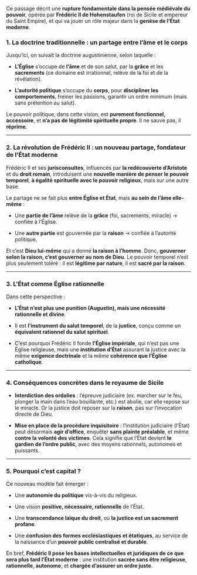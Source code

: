 Ce passage décrit une **rupture fondamentale dans la pensée médiévale du pouvoir**, opérée par **Frédéric II de Hohenstaufen** (roi de Sicile et empereur du Saint Empire), et qui va jouer un rôle majeur dans la **genèse de l’État moderne**.

### 1. **La doctrine traditionnelle : un partage entre l’âme et le corps**

Jusqu’ici, on suivait la doctrine augustinienne, selon laquelle :

- **L’Église** s’occupe de **l’âme** et de son salut, par la **grâce** et les **sacrements** (ce domaine est irrationnel, relève de la foi et de la révélation).
    
- **L’autorité politique** s’occupe du **corps**, pour **discipliner les comportements**, freiner les passions, garantir un ordre minimum (mais sans prétention au salut).
    

Le pouvoir politique, dans cette vision, est **purement fonctionnel, accessoire**, et **n’a pas de légitimité spirituelle propre**. Il ne sauve pas, il **réprime**.

---

### 2. **La révolution de Frédéric II : un nouveau partage, fondateur de l’État moderne**

Frédéric II et ses **jurisconsultes**, influencés par **la redécouverte d’Aristote** et du **droit romain**, introduisent une **nouvelle manière de penser le pouvoir temporel**, **à égalité spirituelle avec le pouvoir religieux**, mais sur une autre base.

Le partage ne se fait plus **entre Église et État**, mais **au sein de l’âme elle-même** :

- Une **partie de l’âme** relève de la **grâce** (foi, sacrements, miracle) → confiée à l’Église.
    
- Une **autre partie** est gouvernée par la **raison** → confiée à l’autorité politique.
    

Et c’est **Dieu lui-même** qui a donné **la raison à l’homme**. Donc, **gouverner selon la raison, c’est gouverner au nom de Dieu**. Le pouvoir temporel n’est plus seulement toléré : il est **légitime par nature**, il est **sacré par la raison**.

---

### 3. **L’État comme Église rationnelle**

Dans cette perspective :

- **L’État n’est plus une punition (Augustin), mais une nécessité rationnelle et divine**.
    
- Il est **l’instrument du salut temporel**, de la **justice**, conçu comme un **équivalent rationnel du salut spirituel**.
    
- C’est pourquoi Frédéric II fonde **l’Église impériale**, qui n’est pas une Église religieuse, mais une **institution d’État** assurant la justice avec la même **exigence doctrinale** et la même **cohérence que l’Église catholique**.
    

---

### 4. **Conséquences concrètes dans le royaume de Sicile**

- **Interdiction des ordalies** : l’épreuve judiciaire (ex. marcher sur le feu, plonger la main dans l’eau bouillante, etc.) est abolie, car elle repose sur le miracle. Or la justice doit reposer sur la **raison**, pas sur l’invocation directe de Dieu.
    
- **Mise en place de la procédure inquisitoire** : l’institution judiciaire (l’État) peut désormais **agir d’office**, enquêter **sans plainte préalable**, et même **contre la volonté des victimes**. Cela signifie que l’État devient **le gardien de l’ordre public**, avec des moyens rationnels, autonomes et puissants.
    

---

### 5. **Pourquoi c’est capital ?**

Ce nouveau modèle fait émerger :

- Une **autonomie du politique** vis-à-vis du religieux.
    
- Une vision **positive, nécessaire, rationnelle** de l’État.
    
- Une **transcendance laïque du droit**, où **la justice est un sacrement profane**.
    
- Une **confusion des formes ecclésiastiques et étatiques**, au service de la naissance d’un **pouvoir public centralisé et durable**.
    

En bref, **Frédéric II pose les bases intellectuelles et juridiques de ce que sera plus tard l’État moderne** : une institution **sacrée sans être religieuse**, **rationnelle**, **autonome**, et **chargée d’assurer un ordre juste**.